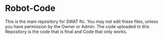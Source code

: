# Robot-Code
This is the main repository for SWAT ftc.
You may not edit these files, unless you have permission by the Owner or Admin.
The code uploaded to this Repository is the code that is final and Code that only works.
